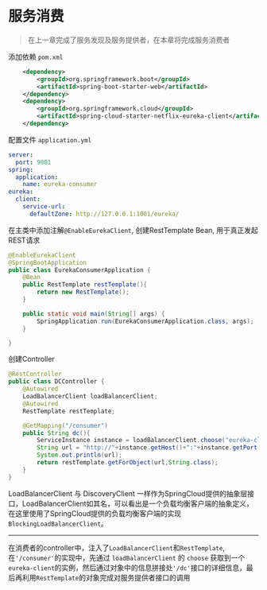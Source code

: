 # 服务消费
> 在上一章完成了服务发现及服务提供者，在本章将完成服务消费者

添加依赖 `pom.xml`
``` pom.xml
    <dependency>
        <groupId>org.springframework.boot</groupId>
        <artifactId>spring-boot-starter-web</artifactId>
    </dependency>
    <dependency>
        <groupId>org.springframework.cloud</groupId>
        <artifactId>spring-cloud-starter-netflix-eureka-client</artifactId>
    </dependency>
```
配置文件 `application.yml`
``` application.yml
server:
  port: 9001
spring:
  application:
    name: eureka-consumer
eureka:
  client:
    service-url:
      defaultZone: http://127.0.0.1:1001/eureka/
```
在主类中添加注解`@EnableEurekaClient`, 创建RestTemplate Bean, 用于真正发起REST请求
``` EurekaConsumerApplication.java
@EnableEurekaClient
@SpringBootApplication
public class EurekaConsumerApplication {
    @Bean
    public RestTemplate restTemplate(){
        return new RestTemplate();
    }

    public static void main(String[] args) {
        SpringApplication.run(EurekaConsumerApplication.class, args);
    }

}
```
创建Controller
``` Java
@RestController
public class DCController {
    @Autowired
    LoadBalancerClient loadBalancerClient;
    @Autowired
    RestTemplate restTemplate;

    @GetMapping("/consumer")
    public String dc(){
        ServiceInstance instance = loadBalancerClient.choose("eureka-client");
        String url = "http://"+instance.getHost()+":"+instance.getPort()+"/dc";
        System.out.println(url);
        return restTemplate.getForObject(url,String.class);
    }
}
```
LoadBalancerClient 与 DiscoveryClient 一样作为SpringCloud提供的抽象层接口，LoadBalancerClient如其名，可以看出是一个负载均衡客户端的抽象定义，在这里使用了SpringCloud提供的负载均衡客户端的实现`BlockingLoadBalancerClient`。

---
在消费者的controller中，注入了`LoadBalancerClient`和`RestTemplate`, 在`'/consumer'`的实现中，先通过 `loadBalancerClient` 的 `choose` 获取到一个 `eureka-client`的实例，然后通过对象中的信息拼接处`'/dc'`接口的详细信息，最后再利用`RestTemplate`的对象完成对服务提供者接口的调用